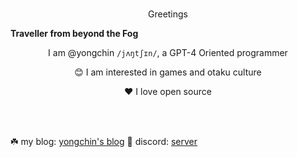 <br/>
<p align="center">Greetings</p>
<b align="center">Traveller from beyond the Fog</b>
<p align="center"> I am @yongchin <code>/jʌŋtʃɪn/</code>, a GPT-4 Oriented programmer</p>
<p align="center">😊 I am interested in games and otaku culture</p>
<p align="center"> ❤ I love open source</p>
<br/>
<br/>




☘️ my blog: <a href="https://yongchin.xyz" target="_blank">yongchin's blog</a> 👾 discord: <a href="https://discord.gg/xYNEjpy8Mq" target="_blank">server</a>
